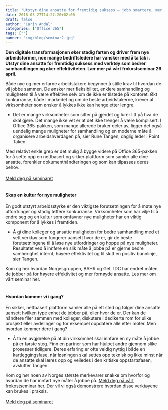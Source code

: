 ```yaml
---
title: "Utstyr dine ansatte for fremtidig suksess – jobb smartere, mer effektivt og sikrere"
date: 2018-03-27T14:27:20+02:00
draft: false
author: "Carin Andal"
categories: ["Office 365"]
tags: [""]
banner: "img/blog/seminar2.jpg"
---
```


**Den digitale transformasjonen øker stadig farten og driver frem nye arbeidsformer, noe mange bedriftsledere har vansker med å ta tak i. Utstyr dine ansatte for fremtidig suksess med verktøy som bedrer samhandlingen og øker effektiviteten. Lær mer på vårt frokostseminar 26. april.**

Både nye og mer erfarne arbeidstakere begynner å stille krav til hvordan de vil jobbe sammen. De ønsker mer fleksibilitet, enklere samhandling og muligheten til å være effektive selv om de ikke er tilstede på kontoret. Økt konkurranse, både i markedet og om de beste arbeidstakerne, krever at virksomheter som ønsker å lykkes ikke kan henge etter lengre. 

-	Det er mange virksomheter som sitter på gjerdet og lurer litt på hva de skal gjøre. Det mange ikke vet er at det ikke trenger å være komplisert. I Office 365-pakken, som mange allerede bruker deler av, ligger det også uendelig mange muligheter for samhandling og en moderne måte å organisere arbeidshverdagen på, sier Rune Tangen, daglig leder i Point Taken.  

Med relativt enkle grep er det mulig å bygge videre på Office 365-pakken for å sette opp en nettbasert og sikker plattform som samler alle dine ansatte, forenkler dokumenthåndteringen og som kan tilpasses deres behov. 
<br />
<br />
<a class="btn btn-primary btn-full" href="https://www.eventbrite.com/e/frokostseminar-utstyr-dine-ansatte-for-fremtidig-suksess-tickets-43973773741" role="button">Meld deg på seminaret</a>
<br />
<br />
#### Skap en kultur for nye muligheter 
En godt utstyrt arbeidsstyrke er den viktigste forutsetningen for å møte nye utfordringer og stadig tøffere konkurranse. Virksomheter som har vilje til å endre seg og en kultur som omfavner nye muligheter har en viktig komponent for å lykkes i fremtiden. 

-	Å gi dine kolleger og ansatte muligheten for bedre samhandling med et sett verktøy som fungerer uansett hvor de er, gir de beste forutsetningene til å løse nye utfordringer og hoppe på nye muligheter. Resultatet ved å innføre en slik måte å jobbe på er gjerne bedre samhørighet internt, høyere effektivitet og til slutt en positiv bunnlinje, sier Tangen. 

Kom og hør hvordan Norgesgruppen, BAHR og Get TDC har endret måten de jobber på for høyere effektivitet og mer fornøyde ansatte. Les mer om vårt seminar her. 
<br>
<br>
#### Hvordan kommer vi i gang? 
En sikker, nettbasert plattform samler alle på ett sted og følger dine ansatte uansett hvilken type enhet de jobber på, eller hvor de er. Der kan de håndtere filer sammen med kolleger, diskutere i dedikerte rom for ulike prosjekt eller avdelinger og for eksempel oppdatere alle etter møter. Men hvordan kommer dere i gang? 

-	Å ta en avgjørelse på at din virksomhet skal innføre en ny måte å jobbe på er første steg. Finn en partner som har hjulpet andre gjennom slike prosesser tidligere. Deres erfaring er ofte veldig nyttig i både en kartleggingsfase, når løsningen skal settes opp teknisk og ikke minst når de ansatte skal læres opp og veiledes i den kritiske oppstartsfasen, avslutter Tangen.

Kom og hør noen av Norges største merkevarer snakke om hvorfor og hvordan de har innført nye måter å jobbe på. [Meld deg på vårt frokostseminar her](https://www.eventbrite.com/e/frokostseminar-utstyr-dine-ansatte-for-fremtidig-suksess-tickets-43973773741). Der vil vi også demonstrere hvordan disse verktøyene kan brukes i praksis.
<br />
<br />
<a class="btn btn-primary btn-full" href="https://www.eventbrite.com/e/frokostseminar-utstyr-dine-ansatte-for-fremtidig-suksess-tickets-43973773741" role="button">Meld deg på seminaret</a>
<br />
<br />

